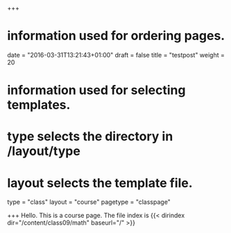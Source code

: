 +++
# information used for ordering pages.
date = "2016-03-31T13:21:43+01:00"
draft = false
title = "testpost"
weight = 20

# information used for selecting templates.
# type selects the directory in /layout/type
# layout selects the template file.

type   = "class"
layout = "course"
pagetype = "classpage"


+++
Hello.
This is a course page.
The file index is 
{{< dirindex dir="/content/class09/math" baseurl="/" >}}


